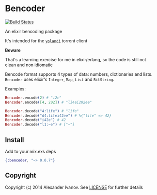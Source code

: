 Bencoder
========

[![Build Status](https://travis-ci.org/alehander42/bencoder.svg)](https://travis-ci.org/alehander42/bencoder)

An elixir bencoding package

It's intended for the [`yolandi`](https://github.com/alehander42/yolandi) torrent client

 **Beware**

 That's a learning exercise for me in elixir/erlang, so the code is still not clean and non idiomatic

 Bencode format supports 4 types of data: numbers, dictionaries and lists.
 `Bencoder` uses elixir's `Integer`, `Map`, `List` and `BitString`.

 Examples:

 ```elixir
 Bencoder.encode(2) # "i2e"
 Bencoder.encode([4, 202]) # "li4ei202ee"
 ```

 ```elixir
 Bencoder.decode("4:life") # "life"
 Bencoder.decode("d4:lifei42ee") # %{"life" => 42}
 Bencoder.decode("i42e") # 42
 Bencoder.decode("l1:~e") # ["~"]
```

## Install

Add to your mix.exs deps

```elixir
{:bencoder, "~> 0.0.7"}
```



## Copyright

Copyright (c) 2014 Alexander Ivanov. See [LICENSE](LICENSE) for further details


